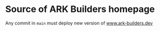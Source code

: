 # Source of ARK Builders homepage

Any commit in `main` must deploy new version of www.ark-builders.dev
